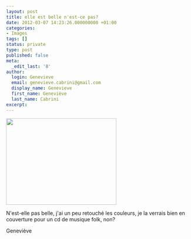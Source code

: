 ```yaml
---
layout: post
title: elle est belle n'est-ce pas?
date: 2012-03-07 14:23:26.000000000 +01:00
categories:
- Images
tags: []
status: private
type: post
published: false
meta:
  _edit_last: '8'
author:
  login: Genevieve
  email: genevieve.cabrini@gmail.com
  display_name: Genevieve
  first_name: Geneviève
  last_name: Cabrini
excerpt:
---
```

<p><a href="http://hypnodingues.org/wp-content/uploads/2012/03/laeti1.jpg"><img class="alignnone size-medium wp-image-75" title="&lt;Digimax S800 / Kenox S800&gt;" src="{{ site.url }}/assets/laeti1-300x235.jpg" alt="" width="300" height="235" /></a></p>
<p>N'est-elle pas belle, j'ai un peu retouché les couleurs, je la verrais bien en couverture pour un cd de musique folk, non?</p>
<p>Geneviève</p>
